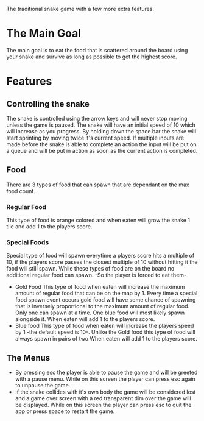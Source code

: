 The traditional snake game with a few more extra features.
# The Main Goal
The main goal is to eat the food that is scattered around the board using your snake and survive as long as possible to get the highest score.
# Features
## Controlling the snake
The snake is controlled using the arrow keys and will never stop moving unless the game is paused.
The snake will have an initial speed of 10 which will increase as you progress.
By holding down the space bar the snake will start sprinting by moving twice it's current speed.
If multiple inputs are made before the snake is able to complete an action the input will be put on a queue and will be put in action as soon as the current action is completed.
## Food
There are 3 types of food that can spawn that are dependant on the max food count.
### Regular Food
This type of food is orange colored and when eaten will grow the snake 1 tile and add 1 to the players score.
### Special Foods
Special type of food will spawn everytime a players score hits a multiple of 10, if the players score passes the closest multiple of 10 without hitting it the food will still spawn.
While these types of food are on the board no additional regular food can spawn. -So the player is forced to eat them-
- Gold Food
  This type of food when eaten will increase the maximum amount of regular food that can be on the map by 1.
  Every time a special food spawn event occurs gold food will have some chance of spawning that is inversely proportional to the maximum amount of regular food.
  Only one can spawn at a time.
  One blue food will most likely spawn alongside it.
  When eaten will add 1 to the players score.
- Blue food
  This type of food when eaten will increase the players speed by 1 -the default speed is 10-.
  Unlike the Gold food this type of food will always spawn in pairs of two
  When eaten will add 1 to the players score.
## The Menus
- By pressing esc the player is able to pause the game and will be greeted with a pause menu. While on this screen the player can press esc again to unpause the game.
- If the snake collides with it's own body the game will be considered lost and a game over screen with a red transparent dim over the game will be displayed. While on this screen the player can press esc to quit the app or press space to restart the game.
